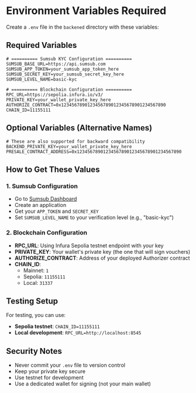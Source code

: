 # Environment Variables Required

Create a `.env` file in the `backened` directory with these variables:

## Required Variables

```env
# ========== Sumsub KYC Configuration ==========
SUMSUB_BASE_URL=https://api.sumsub.com
SUMSUB_APP_TOKEN=your_sumsub_app_token_here
SUMSUB_SECRET_KEY=your_sumsub_secret_key_here
SUMSUB_LEVEL_NAME=basic-kyc

# ========== Blockchain Configuration ==========
RPC_URL=https://sepolia.infura.io/v3/
PRIVATE_KEY=your_wallet_private_key_here
AUTHORIZE_CONTRACT=0x1234567890123456789012345678901234567890
CHAIN_ID=11155111
```

## Optional Variables (Alternative Names)

```env
# These are also supported for backward compatibility
BACKEND_PRIVATE_KEY=your_wallet_private_key_here
PRESALE_CONTRACT_ADDRESS=0x1234567890123456789012345678901234567890
```

## How to Get These Values

### 1. Sumsub Configuration
- Go to [Sumsub Dashboard](https://sumsub.com)
- Create an application
- Get your `APP_TOKEN` and `SECRET_KEY`
- Set `SUMSUB_LEVEL_NAME` to your verification level (e.g., "basic-kyc")

### 2. Blockchain Configuration
- **RPC_URL**: Using Infura Sepolia testnet endpoint with your key
- **PRIVATE_KEY**: Your wallet's private key (the one that will sign vouchers)
- **AUTHORIZE_CONTRACT**: Address of your deployed Authorizer contract
- **CHAIN_ID**: 
  - Mainnet: `1`
  - Sepolia: `11155111`
  - Local: `31337`

## Testing Setup

For testing, you can use:
- **Sepolia testnet**: `CHAIN_ID=11155111`
- **Local development**: `RPC_URL=http://localhost:8545`

## Security Notes

- Never commit your `.env` file to version control
- Keep your private key secure
- Use testnet for development
- Use a dedicated wallet for signing (not your main wallet)
